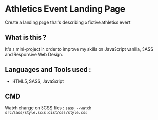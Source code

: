 # Athletics Event Landing Page
Create a landing page that's describing a fictive athletics event

## What is this ?
It's a mini-project in order to improve my skills on JavaScript vanilla, SASS and Responsive Web Design.

## Languages and Tools used :
* HTML5, SASS, JavaScript

## CMD
Watch change on SCSS files : `sass --watch src/sass/style.scss:dist/css/style.css`
